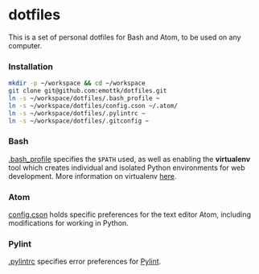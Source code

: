 # dotfiles

This is a set of personal dotfiles for Bash and Atom, to be used on any computer.


### Installation

```bash
mkdir -p ~/workspace && cd ~/workspace
git clone git@github.com:emottk/dotfiles.git
ln -s ~/workspace/dotfiles/.bash_profile ~
ln -s ~/workspace/dotfiles/config.cson ~/.atom/
ln -s ~/workspace/dotfiles/.pylintrc ~
ln -s ~/workspace/dotfiles/.gitconfig ~
```

### Bash

[.bash_profile](https://github.com/emottk/dotfiles/blob/master/.bash_profile) specifies the `$PATH` used, as well as enabling the **virtualenv** tool which creates individual and isolated Python environments for web development. More information on virtualenv [here](https://virtualenv.readthedocs.org/en/latest/).

### Atom

[config.cson](https://github.com/emottk/dotfiles/blob/master/config.cson) holds specific preferences for the text editor Atom, including modifications for working in Python.


### Pylint

[.pylintrc](https://github.com/emottk/dotfiles/blob/master/.pylintrc) specifies error preferences for [Pylint](https://atom.io/packages/linter-pylint).
